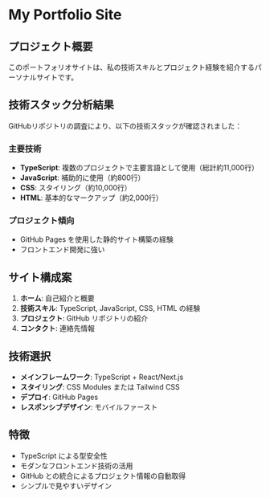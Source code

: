 # My Portfolio Site

## プロジェクト概要
このポートフォリオサイトは、私の技術スキルとプロジェクト経験を紹介するパーソナルサイトです。

## 技術スタック分析結果
GitHubリポジトリの調査により、以下の技術スタックが確認されました：

### 主要技術
- **TypeScript**: 複数のプロジェクトで主要言語として使用（総計約11,000行）
- **JavaScript**: 補助的に使用（約800行）
- **CSS**: スタイリング（約10,000行）
- **HTML**: 基本的なマークアップ（約2,000行）

### プロジェクト傾向
- GitHub Pages を使用した静的サイト構築の経験
- フロントエンド開発に強い

## サイト構成案
1. **ホーム**: 自己紹介と概要
2. **技術スキル**: TypeScript, JavaScript, CSS, HTML の経験
3. **プロジェクト**: GitHub リポジトリの紹介
4. **コンタクト**: 連絡先情報

## 技術選択
- **メインフレームワーク**: TypeScript + React/Next.js
- **スタイリング**: CSS Modules または Tailwind CSS
- **デプロイ**: GitHub Pages
- **レスポンシブデザイン**: モバイルファースト

## 特徴
- TypeScript による型安全性
- モダンなフロントエンド技術の活用
- GitHub との統合によるプロジェクト情報の自動取得
- シンプルで見やすいデザイン